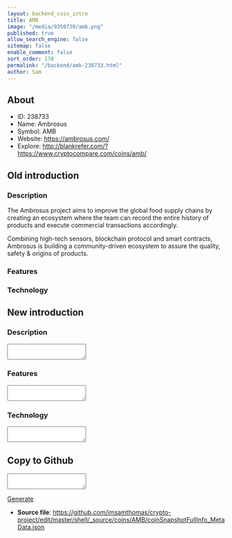 ```yaml
---
layout: backend_coin_intro
title: AMB
image: "/media/9350739/amb.png"
published: true
allow_search_engine: false
sitemap: false
enable_comment: false
sort_order: 170
permalink: "/backend/amb-238733.html"
author: Sam
---
```


## About

- ID: 238733
- Name: Ambrosus
- Symbol: AMB
- Website: https://ambrosus.com/
- Explore: http://blankrefer.com/?https://www.cryptocompare.com/coins/amb/


## Old introduction

### Description

<p><span>The </span>Ambrosus<span> project aims to improve the global food supply chains by creating an ecosystem where the team can record the entire history of products and execute commercial transactions accordingly.</span></p><p>Combining high-tech sensors, blockchain protocol and smart contracts, Ambrosus is building a community-driven ecosystem to assure the quality, safety &amp; origins of products.</p>

### Features


### Technology




## New introduction


### Description
<textarea id="meta_description" name="description"></textarea>

### Features
<textarea id="meta_features" name="features"></textarea>

### Technology
<textarea id="meta_technology" name="technology"></textarea>


## Copy to Github

<textarea id="coinsnapshotfullinfo_metadata"></textarea>

<a href="#gen" onclick="generateMetaDatJson()">Generate</a>

- **Source file**: <a href="https://github.com/imsamthomas/crypto-project/edit/master/shell/_source/coins/AMB/coinSnapshotFullInfo_MetaData.json">https://github.com/imsamthomas/crypto-project/edit/master/shell/_source/coins/AMB/coinSnapshotFullInfo_MetaData.json</a>

